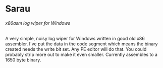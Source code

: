 # Sarau
###### _x86asm log wiper for Windows_

A very simple, noisy log wiper for Windows written in good old x86 assembler. I've put the data in the code segment which means the binary created needs the write bit set. Any PE editor will do that. You could probably strip more out to make it even smaller. Currently assembles to a 1650 byte binary.